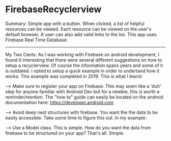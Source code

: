 # FirebaseRecyclerview



Summary: Simple app with a button. When clicked, a list of helpful resources can be viewed. Each resource can be viewed on the user's default browser. A user can also add valid links to the list. This app uses Firebase Real Time Database.

-----------------------------------------------------------------------------------------------------------------------------

My Two Cents: As I was working with Firebase on android development, I found it interesting that there were several different suggestions on how to setup a recyclerview. Of course the information spans years and some of it is outdated.  I opted to setup a quick example in order to undertand how it works. This example was completed in 2019. This is what I learnt:

--> Make sure to register your app on Firebase. This may seem like a 'duh' step for anyone familiar with Android Dev but for a newbie, this is worth a reminder/mention. The "how to" guide can easily be located on the android documentation here: https://developer.android.com

--> Avoid deep nest structures with firebase. You want the the data to be easily accessible. Take some time to figure this out. In my example:
   
            
--> Use a Model class. This is simple. How do you want the data from firebase to be structured on your app? That's all. Simple.



